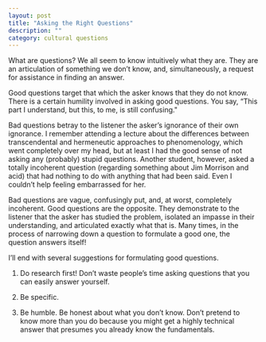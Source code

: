 ```yaml
---
layout: post
title: "Asking the Right Questions"
description: ""
category: cultural questions
---
```


What are questions? We all seem to know intuitively what they are. They are an articulation of something we don’t know, and, simultaneously, a request for assistance in finding an answer.

Good questions target that which the asker knows that they do not know. There is a certain humility involved in asking good questions. You say, “This part I understand, but this, to me, is still confusing."

Bad questions betray to the listener the asker’s ignorance of their own ignorance. I remember attending a lecture about the differences between transcendental and hermeneutic approaches to phenomenology, which went completely over my head, but at least I had the good sense of not asking any (probably) stupid questions. Another student, however, asked a totally incoherent question (regarding something about Jim Morrison and acid) that had nothing to do with anything that had been said. Even I couldn’t help feeling embarrassed for her.

Bad questions are vague, confusingly put, and, at worst, completely incoherent. Good questions are the opposite. They demonstrate to the listener that the asker has studied the problem, isolated an impasse in their understanding, and articulated exactly what that is. Many times, in the process of narrowing down a question to formulate a good one, the question answers itself!

I’ll end with several suggestions for formulating good questions.

1. Do research first! Don’t waste people’s time asking questions that you can easily answer yourself.

2. Be specific.

3. Be humble. Be honest about what you don’t know. Don’t pretend to know more than you do because you might get a highly technical answer that presumes you already know the fundamentals.